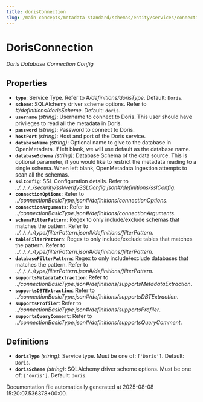 ```yaml
---
title: dorisConnection
slug: /main-concepts/metadata-standard/schemas/entity/services/connections/database/dorisconnection
---
```


# DorisConnection

*Doris Database Connection Config*

## Properties

- **`type`**: Service Type. Refer to *#/definitions/dorisType*. Default: `Doris`.
- **`scheme`**: SQLAlchemy driver scheme options. Refer to *#/definitions/dorisScheme*. Default: `doris`.
- **`username`** *(string)*: Username to connect to Doris. This user should have privileges to read all the metadata in Doris.
- **`password`** *(string)*: Password to connect to Doris.
- **`hostPort`** *(string)*: Host and port of the Doris service.
- **`databaseName`** *(string)*: Optional name to give to the database in OpenMetadata. If left blank, we will use default as the database name.
- **`databaseSchema`** *(string)*: Database Schema of the data source. This is optional parameter, if you would like to restrict the metadata reading to a single schema. When left blank, OpenMetadata Ingestion attempts to scan all the schemas.
- **`sslConfig`**: SSL Configuration details. Refer to *../../../../security/ssl/verifySSLConfig.json#/definitions/sslConfig*.
- **`connectionOptions`**: Refer to *../connectionBasicType.json#/definitions/connectionOptions*.
- **`connectionArguments`**: Refer to *../connectionBasicType.json#/definitions/connectionArguments*.
- **`schemaFilterPattern`**: Regex to only include/exclude schemas that matches the pattern. Refer to *../../../../type/filterPattern.json#/definitions/filterPattern*.
- **`tableFilterPattern`**: Regex to only include/exclude tables that matches the pattern. Refer to *../../../../type/filterPattern.json#/definitions/filterPattern*.
- **`databaseFilterPattern`**: Regex to only include/exclude databases that matches the pattern. Refer to *../../../../type/filterPattern.json#/definitions/filterPattern*.
- **`supportsMetadataExtraction`**: Refer to *../connectionBasicType.json#/definitions/supportsMetadataExtraction*.
- **`supportsDBTExtraction`**: Refer to *../connectionBasicType.json#/definitions/supportsDBTExtraction*.
- **`supportsProfiler`**: Refer to *../connectionBasicType.json#/definitions/supportsProfiler*.
- **`supportsQueryComment`**: Refer to *../connectionBasicType.json#/definitions/supportsQueryComment*.
## Definitions

- **`dorisType`** *(string)*: Service type. Must be one of: `['Doris']`. Default: `Doris`.
- **`dorisScheme`** *(string)*: SQLAlchemy driver scheme options. Must be one of: `['doris']`. Default: `doris`.


Documentation file automatically generated at 2025-08-08 15:20:07.536378+00:00.
